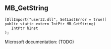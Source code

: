 ## MB_GetString

```
[DllImport("user32.dll", SetLastError = true)]
public static extern IntPtr MB_GetString(
   IntPtr hInst
);
```

Microsoft documentation: (TODO)
